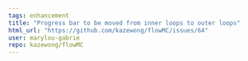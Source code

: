 ```yaml
---
tags: enhancement
title: "Progress bar to be moved from inner loops to outer loops"
html_url: "https://github.com/kazewong/flowMC/issues/64"
user: marylou-gabrie
repo: kazewong/flowMC
---
```


